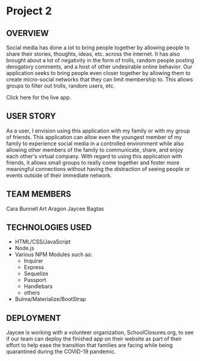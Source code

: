 
# Project 2

## OVERVIEW
Social media has done a lot to bring people together by allowing people to share their stories, thoughts, ideas, etc. across the internet. It has also brought about a lot of negativity in the form of trolls, random people posting derogatory comments, and a host of other undesirable online behavior. Our application seeks to bring people even closer together by allowing them to create micro-social networks that they can limit membership to. This allows groups to filter out trolls, random users, etc. 

Click here for the live app.

## USER STORY
As a user, I envision using this application with my family or with my group of friends. This application can allow even the youngest member of my family to experience social media in a controlled environment while also allowing other members of the family to communicate, share, and enjoy each other's virtual company. With regard to using this application with friends, it allows small groups to really come together and foster more meaningful connections without having the distraction of seeing people or events outside of their immediate network.

## TEAM MEMBERS
Cara Bunnell
Art Aragon
Jaycee Bagtas

## TECHNOLOGIES USED
* HTML/CSS/JavaScript
* Node.js
* Various NPM Modules such as:
    * Inquirer
    * Express
    * Sequelize
    * Passport
    * Handlebars
    * others
* Bulma/Materialize/BootStrap

## DEPLOYMENT
Jaycee is working with a volunteer organization, SchoolClosures.org, to see if our team can deploy the finished app on their website as part of their effort to help ease the transition that families are facing while being quarantined during the COVID-19 pandemic.
